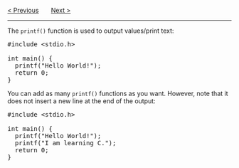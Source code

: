 <a href="/Syntax.md">&lt; Previous</a>
&nbsp;&nbsp;&nbsp;&nbsp;&nbsp;
<a href="/Output/New-Lines.md">Next &gt;</a>
<hr>
The <code>printf()</code> function is used to output values/print text:
<pre>
#include &lt;stdio.h&gt;<br>
int main() {
  printf("Hello World!");
  return 0;
}
</pre>
You can add as many <code>printf()</code> functions as you want. However, note that it does not insert a new line at the end of the output:
<pre>
#include &lt;stdio.h&gt;<br>
int main() {
  printf("Hello World!");
  printf("I am learning C.");
  return 0;
}
</pre>
